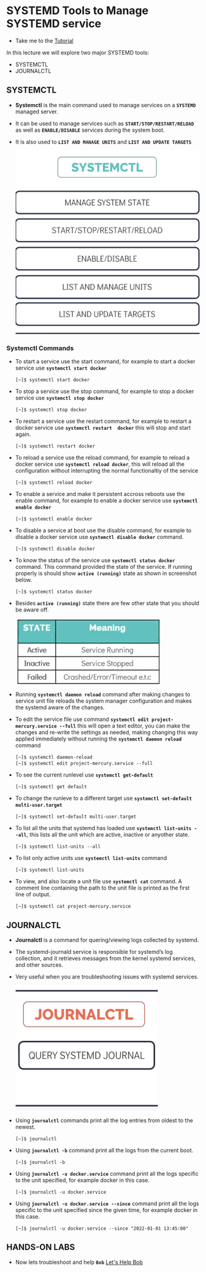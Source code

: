 # SYSTEMD Tools to Manage SYSTEMD service

  - Take me to the [Tutorial](https://kodekloud.com/topic/systemd-tools/)

  In this lecture we will explore two major SYSTEMD tools:
  - SYSTEMCTL
  - JOURNALCTL

  ## SYSTEMCTL

   - __Systemctl__ is the main command used to manage services on a **`SYSTEMD`** managed server.
   - It can be used to manage services such as **`START/STOP/RESTART/RELOAD`** as well as **`ENABLE/DISABLE`** services
     during the system boot.
   - It is also used to **`LIST AND MANAGE UNITS`** and **`LIST AND UPDATE TARGETS`**

      ![Systemctl](../../images/systemctl.png)

### Systemctl Commands

- To start a service use the start command, for example to start a docker service use **`systemctl start docker`**

  ```
  [~]$ systemctl start docker
  ```

- To stop a service use the stop command, for example to stop a docker service use **`systemctl stop docker`**

  ```
  [~]$ systemctl stop docker
  ```
- To restart a service use the restart command, for example to restart a docker service use **`systemctl restart  docker`** this will stop and start again.

  ```
  [~]$ systemctl restart docker
  ```
- To reload a service use the reload command, for example to reload a docker service use **`systemctl reload docker`**, this will reload all the configuration without interrupting the normal functionaltiy of the service

  ```
  [~]$ systemctl reload docker
  ```
- To enable a service and make it persistent accross reboots use the enable command, for example to enable a docker service use **`systemctl enable docker`**

  ```
  [~]$ systemctl enable docker
  ```

- To disable a service at boot use the disable command, for example to disable a docker service use **`systemctl disable docker`** command.

  ```
  [~]$ systemctl disable docker
  ```

- To know the status of the service use **`systemctl status docker`** command. This command provided the state of the service. If running properly is should show **`active (running)`** state as shown in screenshot below.

  ```
  [~]$ systemctl status docker
  ```

- Besides **`active (running)`** state there are few other state that you should be aware off.

  ![Other](../../images/otherstate.PNG)

- Running **`systemctl daemon reload`** command after making changes to service unit file reloads the system manager configuration and makes the systemd aware of the changes.

- To edit the service file use command **`systemctl edit project-mercury.service --full`** this will open a text editor, you can make the changes and re-write the settings as needed, making changing this way applied immediately without running the **`systemctl daemon reload`** command

  ```
  [~]$ systemctl daemon-reload
  [~]$ systemctl edit project-mercury.service --full
  ```
- To see the current runlevel use **`systemctl get-default`**

  ```
  [~]$ systemctl get default
  ```

- To change the runleve to a different target use  **`systemctl set-default multi-user.target`**

  ```
  [~]$ systemctl set-default multi-user.target
  ```

- To list all the units that systemd has loaded use **`systemctl list-units --all`**, this lists all the unit which are active, inactive or anyother state.

  ```
  [~]$ systemctl list-units --all
  ```

- To list only active units use **`systemctl list-units`** command

  ```
  [~]$ systemctl list-units
  ```

- To view, and also locate a unit file use **`systemctl cat`** command. A comment line containing the path to the unit file is printed as the first line of output.

  ```
  [~]$ systemctl cat project-mercury.service
  ```

## JOURNALCTL

  - __Journalctl__ is a command for quering/viewing logs collected by systemd.
  - The systemd-journald service is responsible for systemd’s log collection, and it retrieves messages from the kernel    systemd services, and other sources.
  - Very useful when you are troubleshooting issues with systemd services.

    ![Journalctl](../../images/journalctl.png)

  - Using **`journalctl`** commands print all the log entries from oldest to the newest.

    ```
    [~]$ journalctl
    ```
  - Using **`journalctl -b`** command print all the logs from the current boot.

    ```
    [~]$ journalctl -b
    ```
  - Using **`journalctl -u docker.service`** command print all the logs specific to the unit specified, for example docker in this case.

    ```
    [~]$ journalctl -u docker.service
    ```

  - Using **`journalctl -u docker.service --since`** command print all the logs specific to the unit specified since the given time, for example docker in this case.

    ```
    [~]$ journalctl -u docker.service --since "2022-01-01 13:45:00"
    ```

## HANDS-ON LABS

  - Now lets troubleshoot and help **`Bob`** [Let's Help Bob](https://kodekloud.com/courses/the-linux-basics-course/lectures/17074647)
